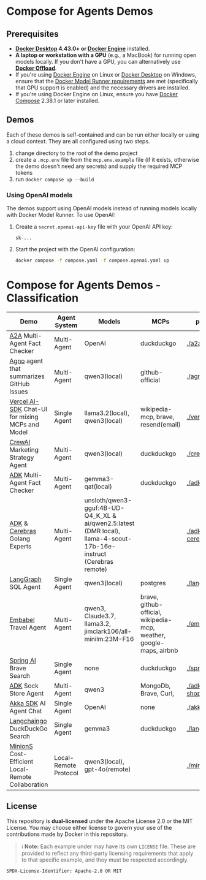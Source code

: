 # Compose for Agents Demos

## Prerequisites

+ **[Docker Desktop] 4.43.0+ or [Docker Engine]** installed.
+ **A laptop or workstation with a GPU** (e.g., a MacBook) for running open models locally. If you
  don't have a GPU, you can alternatively use **[Docker Offload]**.
+ If you're using [Docker Engine] on Linux or [Docker Desktop] on Windows, ensure that the
  [Docker Model Runner requirements] are met (specifically that GPU
  support is enabled) and the necessary drivers are installed.
+ If you're using Docker Engine on Linux, ensure you have [Docker Compose] 2.38.1 or later installed.

## Demos

Each of these demos is self-contained and can be run either locally or using a cloud context. They
are all configured using two steps.

1. change directory to the root of the demo project
2. create a `.mcp.env` file from the `mcp.env.example` file (if it exists, otherwise the demo
   doesn't need any secrets) and supply the required MCP tokens
3. run `docker compose up --build`

### Using OpenAI models

The demos support using OpenAI models instead of running models locally with Docker Model Runner. To use OpenAI:

1. Create a `secret.openai-api-key` file with your OpenAI API key:

    ```plaintext
    sk-...
    ```

2. Start the project with the OpenAI configuration:

    ```sh
    docker compose -f compose.yaml -f compose.openai.yaml up
    ```

# Compose for Agents Demos - Classification

| Demo | Agent System | Models | MCPs | project | compose |
| ---- | ---- | ---- | ---- | ---- | ---- |
| [A2A](https://github.com/a2a-agents/agent2agent) Multi-Agent Fact Checker | Multi-Agent | OpenAI | duckduckgo | [./a2a](./a2a) | [compose.yaml](./a2a/compose.yaml) |
| [Agno](https://github.com/agno-agi/agno) agent that summarizes GitHub issues | Multi-Agent | qwen3(local) | github-official | [./agno](./agno) | [compose.yaml](./agno/compose.yaml) |
| [Vercel AI-SDK](https://github.com/vercel/ai) Chat-UI for mixing MCPs and Model | Single Agent | llama3.2(local), qwen3(local) | wikipedia-mcp, brave, resend(email) | [./vercel](./vercel) | [compose.yaml](https://github.com/slimslenderslacks/scira-mcp-chat/blob/main/compose.yaml) |
| [CrewAI](https://github.com/crewAIInc/crewAI) Marketing Strategy Agent | Multi-Agent | qwen3(local) | duckduckgo | [./crew-ai](./crew-ai) | [compose.yaml](https://github.com/docker/compose-agents-demo/blob/main/crew-ai/compose.yaml) |
| [ADK](https://github.com/google/adk-python) Multi-Agent Fact Checker | Multi-Agent | gemma3-qat(local) | duckduckgo | [./adk](./adk) | [compose.yaml](./adk/compose.yaml) |
| [ADK](https://github.com/google/adk-python) & [Cerebras](https://www.cerebras.ai/) Golang Experts | Multi-Agent | unsloth/qwen3-gguf:4B-UD-Q4_K_XL & ai/qwen2.5:latest (DMR local), llama-4-scout-17b-16e-instruct (Cerebras remote) |  | [./adk-cerebras](./adk-cerebras) | [compose.yml](./adk-cerebras/compose.yml) |
| [LangGraph](https://github.com/langchain-ai/langgraph) SQL Agent | Single Agent | qwen3(local) | postgres | [./langgraph](./langgraph) | [compose.yaml](./langgraph/compose.yaml) |
| [Embabel](https://github.com/embabel/embabel-agent) Travel Agent | Multi-Agent | qwen3, Claude3.7, llama3.2, jimclark106/all-minilm:23M-F16 | brave, github-official, wikipedia-mcp, weather, google-maps, airbnb | [./embabel](./embabel) | [compose.yaml](https://github.com/embabel/travel-planner-agent/blob/main/compose.yaml) and [compose.dmr.yaml](https://github.com/embabel/travel-planner-agent/blob/main/compose.dmr.yaml) |
| [Spring AI](https://spring.io/projects/spring-ai) Brave Search | Single Agent | none | duckduckgo | [./spring-ai](./spring-ai) | [compose.yaml](./spring-ai/compose.yaml) |
| [ADK](https://github.com/google/adk-python) Sock Store Agent | Multi-Agent | qwen3 | MongoDb, Brave, Curl,  | [./adk-sock-shop](./adk-sock-shop/) | [compose.yaml](./adk-sock-shop/compose.yaml) |
| [Akka SDK](https://doc.akka.io/) AI Agent Chat | Single Agent | OpenAI | none | [./akka](./akka) | [compose.yml](./akka/compose.yml) |
| [Langchaingo](https://github.com/tmc/langchaingo) DuckDuckGo Search | Single Agent | gemma3 | duckduckgo | [./langchaingo](./langchaingo) | [compose.yaml](./langchaingo/compose.yaml) |
| [MinionS](https://github.com/HazyResearch/minions) Cost-Efficient Local-Remote Collaboration | Local-Remote Protocol | qwen3(local), gpt-4o(remote) |  | [./minions](./minions) | [docker-compose.minions.yml](https://github.com/HazyResearch/minions/blob/main/apps/minions-docker/docker-compose.minions.yml) |

## License

This repository is **dual-licensed** under the Apache License 2.0 or the MIT
License. You may choose either license to govern your use of the contributions
made by Docker in this repository.

> ℹ️ **Note:** Each example under may have its own `LICENSE` file.
> These are provided to reflect any third-party licensing requirements that
> apply to that specific example, and they must be respected accordingly.

`SPDX-License-Identifier: Apache-2.0 OR MIT`

[Docker Compose]: https://github.com/docker/compose
[Docker Desktop]: https://www.docker.com/products/docker-desktop/
[Docker Engine]: https://docs.docker.com/engine/
[Docker Model Runner requirements]: https://docs.docker.com/ai/model-runner/
[Docker Offload]: https://www.docker.com/products/docker-offload/
